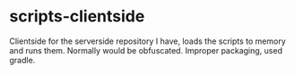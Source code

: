 # scripts-clientside
Clientside for the serverside repository I have, loads the scripts to memory and runs them. Normally would be obfuscated.
Improper packaging, used gradle.
